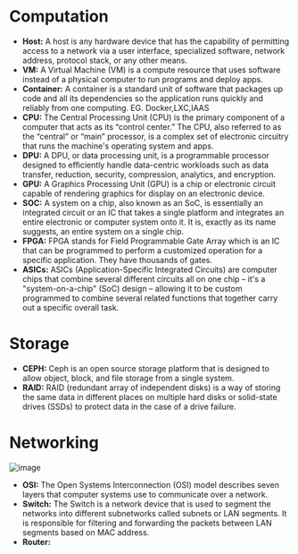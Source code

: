 # Computation 
+ **Host:**
A host is any hardware device that has the capability of permitting access to a network via a user interface, specialized software, network address, protocol stack, or any other means.
+ **VM:**
A Virtual Machine (VM) is a compute resource that uses software instead of a physical computer to run programs and deploy apps.
+ **Container:**
A container is a standard unit of software that packages up code and all its dependencies so the application runs quickly and reliably from one computing.
EG. Docker,LXC,IAAS
+ **CPU:**
The Central Processing Unit (CPU) is the primary component of a computer that acts as its “control center.” The CPU, also referred to as the “central” or “main” processor, is a complex set of electronic circuitry that runs the machine's operating system and apps.
+ **DPU:**
A DPU, or data processing unit, is a programmable processor designed to efficiently handle data-centric workloads such as data transfer, reduction, security, compression, analytics, and encryption.
+ **GPU:**
A Graphics Processing Unit (GPU) is a chip or electronic circuit capable of rendering graphics for display on an electronic device.
+ **SOC:**
A system on a chip, also known as an SoC, is essentially an integrated circuit or an IC that takes a single platform and integrates an entire electronic or computer system onto it. It is, exactly as its name suggests, an entire system on a single chip.
+ **FPGA:**
FPGA stands for Field Programmable Gate Array which is an IC that can be programmed to perform a customized operation for a specific application. They have thousands of gates.
+ **ASICs:**
ASICs (Application-Specific Integrated Circuits) are computer chips that combine several different circuits all on one chip – it's a "system-on-a-chip" (SoC) design – allowing it to be custom programmed to combine several related functions that together carry out a specific overall task.
# Storage
+ **CEPH:**
Ceph is an open source storage platform that is designed to allow object, block, and file storage from a single system.
+ **RAID:**
RAID (redundant array of independent disks) is a way of storing the same data in different places on multiple hard disks or solid-state drives (SSDs) to protect data in the case of a drive failure.
# Networking   
![image](https://github.com/Yug2810/Yug2810/assets/148308778/87969d21-6885-4686-9491-7ae939540eee)
+ **OSI:**
The Open Systems Interconnection (OSI) model describes seven layers that computer systems use to communicate over a network.
+ **Switch:**
The Switch is a network device that is used to segment the networks into different subnetworks called subnets or LAN segments. It is responsible for filtering and forwarding the packets between LAN segments based on MAC address.
+ **Router:**
